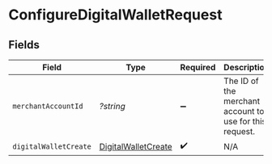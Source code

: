 # ConfigureDigitalWalletRequest


## Fields

| Field                                                   | Type                                                    | Required                                                | Description                                             | Example                                                 |
| ------------------------------------------------------- | ------------------------------------------------------- | ------------------------------------------------------- | ------------------------------------------------------- | ------------------------------------------------------- |
| `merchantAccountId`                                     | *?string*                                               | :heavy_minus_sign:                                      | The ID of the merchant account to use for this request. | default                                                 |
| `digitalWalletCreate`                                   | [DigitalWalletCreate](./DigitalWalletCreate.md)         | :heavy_check_mark:                                      | N/A                                                     |                                                         |